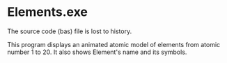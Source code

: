 # Elements.exe 
The source code (bas) file is lost to history. 

This program displays an animated atomic model of elements from atomic number 1 to 20. It also shows Element's name and its symbols.
